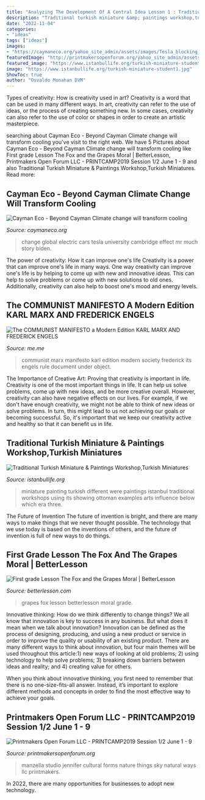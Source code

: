 ```yaml
---
title: "Analyzing The Development Of A Central Idea Lesson 1 : Traditional Turkish Miniature &amp; Paintings Workshop,turkish Miniatures"
description: "Traditional turkish miniature &amp; paintings workshop,turkish miniatures"
date: "2022-11-04"
categories:
- "ideas"
tags: ["ideas"]
images:
- "https://caymaneco.org/yahoo_site_admin/assets/images/Tesla_blocking_sidewalk_Photo_Drew_Angerer_Getty_Images_Treehugger.329131943_std.PNG"
featuredImage: "http://printmakersopenforum.org/yahoo_site_admin/assets/images/Jen_Manzella_for_PC2019.117132041_std.jpg"
featured_image: "https://www.istanbullife.org/turkish-miniature-student1.jpg"
image: "https://www.istanbullife.org/turkish-miniature-student1.jpg"
ShowToc: true
author: "Osvaldo Monahan DVM"
---
```



Types of creativity: How is creativity used in art?
Creativity is a word that can be used in many different ways. In art, creativity can refer to the use of ideas, or the process of creating something new. In some cases, creativity can also refer to the use of color or shapes in order to create an artistic masterpiece.

	

		
searching about Cayman Eco - Beyond Cayman Climate change will transform cooling you've visit to the right web. We have 5 Pictures about Cayman Eco - Beyond Cayman Climate change will transform cooling like First grade Lesson The Fox and the Grapes Moral | BetterLesson, Printmakers Open Forum LLC - PRINTCAMP2019 Session 1/2 June 1 - 9 and also Traditional Turkish Miniature &amp; Paintings Workshop,Turkish Miniatures. Read more:
		
    
## Cayman Eco - Beyond Cayman Climate Change Will Transform Cooling

<img loading=lazy src="https://caymaneco.org/yahoo_site_admin/assets/images/Tesla_blocking_sidewalk_Photo_Drew_Angerer_Getty_Images_Treehugger.329131943_std.PNG" onerror="this.onerror=null;this.src='https://tse3.mm.bing.net/th?id=OIP.5256NlBKpAaUhuwv9x8wWAHaEr&amp;pid=15.1';" alt="Cayman Eco - Beyond Cayman Climate change will transform cooling">

_Source: caymaneco.org_

>change global electric cars tesla university cambridge effect mr much story biden. 

	

The power of creativity: How it can improve one's life
Creativity is a power that can improve one's life in many ways. One way creativity can improve one's life is by helping to come up with new and innovative ideas. This can help to solve problems or come up with new solutions to old ones. Additionally, creativity can also help to boost one's mood and energy levels.

    
## The COMMUNIST MANIFESTO A Modern Edition KARL MARX AND FREDERICK ENGELS

<img loading=lazy src="https://pics.me.me/thumb_the-communist-manifesto-a-modern-edition-karl-marx-and-frederick-22229947.png" onerror="this.onerror=null;this.src='https://tse2.mm.bing.net/th?id=OIP.0xB2gczZgQll0ZAXuX27_wAAAA&amp;pid=15.1';" alt="The COMMUNIST MANIFESTO a Modern Edition KARL MARX AND FREDERICK ENGELS">

_Source: me.me_

>communist marx manifesto karl edition modern society frederick its engels rule document under object. 

	

The Importance of Creative Art: Proving that creativity is important in life.
Creativity is one of the most important things in life. It can help us solve problems, come up with new ideas, and be more creative overall. However, creativity can also have negative effects on our lives. For example, if we don't have enough creativity, we might not be able to think of new ideas or solve problems. In turn, this might lead to us not achieving our goals or becoming successful. So, it's important that we keep our creativity active and healthy so that it can benefit us in life.

    
## Traditional Turkish Miniature &amp; Paintings Workshop,Turkish Miniatures

<img loading=lazy src="https://www.istanbullife.org/turkish-miniature-student1.jpg" onerror="this.onerror=null;this.src='https://tse3.mm.bing.net/th?id=OIP.VRLa1wqkLWu_-b4J8hKHDgHaCw&amp;pid=15.1';" alt="Traditional Turkish Miniature &amp; Paintings Workshop,Turkish Miniatures">

_Source: istanbullife.org_

>miniature painting turkish different were paintings istanbul traditional workshops using its showing ottoman examples arts influence below which era three. 

	

The Future of Invention
The future of invention is bright, and there are many ways to make things that we never thought possible. The technology that we use today is based on the inventions of others, and the future of invention is full of new ways to do things.

    
## First Grade Lesson The Fox And The Grapes Moral | BetterLesson

<img loading=lazy src="https://s3.amazonaws.com/files.betterlesson.com/files2/uploads81/1j98f/public/1019f7f15e426afbad98302b8216a883eb9ae935c364b1cad723421e7f3076b7.png" onerror="this.onerror=null;this.src='https://tse3.mm.bing.net/th?id=OIP.O040h8OIYQGR9wRmJDFFMwHaJA&amp;pid=15.1';" alt="First grade Lesson The Fox and the Grapes Moral | BetterLesson">

_Source: betterlesson.com_

>grapes fox lesson betterlesson moral grade. 

	

Innovative thinking: How do we think differently to change things?
We all know that innovation is key to success in any business. But what does it mean when we talk about innovation?
Innovation can be defined as the process of designing, producing, and using a new product or service in order to improve the quality or usability of an existing product. There are many different ways to think about innovation, but four main themes will be used throughout this article:1) new ways of looking at old problems; 2) using technology to help solve problems; 3) breaking down barriers between ideas and reality; and 4) creating value for others. 

When you think about innovative thinking, you first need to remember that there is no one-size-fits-all answer. Instead, it’s important to explore different methods and concepts in order to find the most effective way to achieve your goals.

    
## Printmakers Open Forum LLC - PRINTCAMP2019 Session 1/2 June 1 - 9

<img loading=lazy src="http://printmakersopenforum.org/yahoo_site_admin/assets/images/Jen_Manzella_for_PC2019.117132041_std.jpg" onerror="this.onerror=null;this.src='https://tse4.mm.bing.net/th?id=OIP.bdx0roMTztgD4PDxE8wHxQAAAA&amp;pid=15.1';" alt="Printmakers Open Forum LLC - PRINTCAMP2019 Session 1/2 June 1 - 9">

_Source: printmakersopenforum.org_

>manzella studio jennifer cultural forms nature things sky natural ways llc printmakers. 

	

In 2022, there are many opportunities for businesses to adopt new technology.

